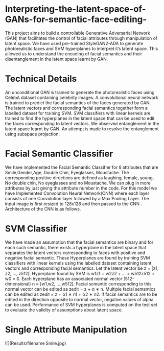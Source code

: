 # Interpreting-the-latent-space-of-GANs-for-semantic-face-editing-
This project aims to build a controllable Generative Adversarial Network (GAN) that facilitates the control of facial attributes through manipulation of latent space. We have used pre-trained StyleGAN2-ADA to generate photorealistic faces and SVM hyperplanes to interpret it’s latent space. This allowed us to understand the encoding of facial semantics and their disentanglement in the latent space learnt by GAN.

# Technical Details
An unconditional GAN is trained to generate the photorealistic faces using CelebA dataset containing celebrity images. A convolutional neural network is trained to predict
the facial semantics of the faces generated by GAN. The latent vectors and corresponding facial semantics together form a labelled dataset for training SVM. SVM classifiers
with linear kernels are trained to find the hyperplanes in the latent space that can be used to edit the faces corresponding to latent vectors. We observed entanglement in the latent space learnt by GAN. An attempt is made to resolve the entanglement using subspace projection.

# Facial Semantic Classifier
We have implemented the Facial Semantic Classifier for 6 attributes that are Smile,Gender,Age, Double Chin, Eyeglasses, Moustache. The corresponding positive directions
are defined as laughing, female, young, No double chin, No eyeglasses and no Moustache. We can plug in more attributes by just giving the attribute number in the code.
For this model we have Implemented Convolution Neural Network(CNN) where each layer consists of one Convolution layer followed by a Max Pooling Layer. The input image is first resized to 128x128 and then passed to the CNN . Architecture of the CNN is as follows.

# SVM Classifier
We have made an assumption that the facial semantics are binary and for each such semantic, there exists a hyperplane in the latent space that separates the latent vectors
corresponding to faces with positive and negative facial semantic. These Hyperplanes are found by training SVM classifiers with linear kernels using the labelled dataset containing latent vectors and corresponding facial semantics. Let the latent vector be z = [z1, z2, ..., z512]. Hyperplane found by SVM is w1z1 + w2z2 + ... + w512z512 + w0 = 0.
Each hyperplane has an associated normal vector (512-dimensional) n = [w1,w2, ...,w512]. Facial semantic corresponding to this normal vector can be edited as zedit = z + α ∗ n.
Multiple facial semantics can be edited as zedit = z + α1 ∗ n1 + α2 ∗ n2. If facial semantics are to be edited in the direction opposite to normal vector, negative values of alpha can be used. Performance of SVM hyperplanes is computed on the test set to evaluate the validity of assumptions about latent space.

# Single Attribute Manipulation
![](Results/filename Smile.jpg)

